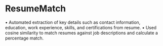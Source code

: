 # ResumeMatch
• Automated extraction of key details such as contact information, education, work experience, skills, and certifications from resume. • Used cosine similarity to match resumes against job descriptions and calculate a percentage match.
